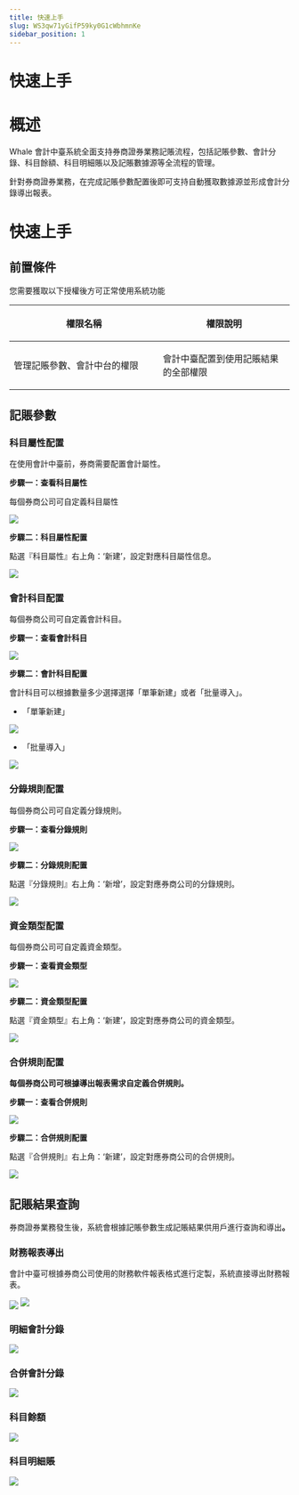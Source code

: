 ```yaml
---
title: 快速上手
slug: WS3qw71yGifP59ky0G1cWbhmnKe
sidebar_position: 1
---
```



# 快速上手

# 概述

Whale 會計中臺系統全面支持券商證券業務記賬流程，包括記賬參數、會計分錄、科目餘額、科目明細賬以及記賬數據源等全流程的管理。

針對券商證券業務，在完成記賬參數配置後即可支持自動獲取數據源並形成會計分錄導出報表。

# 快速上手

## 前置條件

您需要獲取以下授權後方可正常使用系統功能

<table header_row="1">
<colgroup>
<col width="437"/>
<col width="393"/>
</colgroup>
<thead>
<tr><th><p>權限名稱</p></th><th><p>權限說明</p></th></tr>
</thead>
<tbody>
<tr><td><p>管理記賬參數、會計中台的權限</p></td><td><p>會計中臺配置到使用記賬結果的全部權限</p></td></tr>
</tbody>
</table>

## 記賬參數

### 科目屬性配置

在使用會計中臺前，券商需要配置會計屬性。

<b>步驟一：查看科目屬性</b>

每個券商公司可自定義科目屬性

<img src="/assets/KOKabzVdooQPyXxd88NceFxUnXl.png" src-width="2864" src-height="1078" align="center"/>

<b>步驟二：科目屬性配置</b>

點選『科目屬性』右上角：‘新建’，設定對應科目屬性信息。

<img src="/assets/YiUrbuojqod4x3xCGMScXz3knhh.png" src-width="2954" src-height="1174" align="center"/>

### 會計科目配置

每個券商公司可自定義會計科目。

<b>步驟一：查看會計科目</b>

<img src="/assets/RlfBbN78DoFeRlxwq7fcSQ8QnZe.png" src-width="2848" src-height="1022" align="center"/>

<b>步驟二：會計科目配置</b>

會計科目可以根據數量多少選擇選擇「單筆新建」或者「批量導入」。

- 「單筆新建」

<img src="/assets/Sphwb0O6xovfxnxtbpIcCAjQn2d.png" src-width="2854" src-height="1082" align="center"/>

- 「批量導入」

<img src="/assets/Ry4cbJz1coXQIqx6WkycpxzUnvb.png" src-width="2872" src-height="1096" align="center"/>

### <b>分錄規則配置</b>

每個券商公司可自定義分錄規則。

<b>步驟一：查看分錄規則</b>

<img src="/assets/COgUbDru0oLdIZxMBKccjaiDn5e.png" src-width="2854" src-height="1090" align="center"/>

<b>步驟二：分錄規則配置</b>

點選『分錄規則』右上角：‘新增’，設定對應券商公司的分錄規則。

<img src="/assets/SF8Wbx51UoNRFdxIxBscAFMXnJd.png" src-width="3018" src-height="4624" align="center"/>

### <b>資金類型配置</b>

每個券商公司可自定義資金類型。

<b>步驟一：查看資金類型</b>

<img src="/assets/Pdtzbstg8ohnu7xoFPacVRVBnJe.png" src-width="3806" src-height="1504" align="center"/>

<b>步驟二：資金類型配置</b>

點選『資金類型』右上角：‘新建’，設定對應券商公司的資金類型。

<img src="/assets/YFUZbeKixoKNJcxc7QRcn5rcnhe.png" src-width="3826" src-height="1470" align="center"/>

### <b>合併規則配置</b>

<b>每個券商公司可根據導出報表需求自定義合併規則。</b>

<b>步驟一：查看合併規則</b>

<img src="/assets/V39XbXqLDoGnzpxOThDcOfLXnjg.png" src-width="2866" src-height="1162" align="center"/>

<b>步驟二：合併規則配置</b>

點選『合併規則』右上角：‘新建’，設定對應券商公司的合併規則。

<img src="/assets/C0cfb4CyDoi4itxlHZkcFoi7nBe.png" src-width="952" src-height="1776"/>

## <b>記賬結果查詢</b>

券商證券業務發生後，系統會根據記賬參數生成記賬結果供用戶進行查詢和導出<b>。</b>

### <b>財務報表導出</b>

會計中臺可根據券商公司使用的財務軟件報表格式進行定製，系統直接導出財務報表。

<img src="/assets/A3FsbMxe4ociJOx6ilicWwvyn6b.png" src-width="2830" src-height="860" align="center"/>

<img src="/assets/W3NQbrKN0oigoDx5Y9TcFiyvnAf.png" src-width="952" src-height="1250"/>

### 明細會計分錄

<img src="/assets/Ldn2beyMAotVsKxPwW2c22jln5b.png" src-width="2836" src-height="980" align="center"/>

### 合併會計分錄

<img src="/assets/TZyUbN7cRo0UrOx8LcccUSUNnhd.png" src-width="2840" src-height="830" align="center"/>

### 科目餘額

<img src="/assets/Xp8xbvRoTo1Pj5xjW39cVttJnle.png" src-width="2844" src-height="926" align="center"/>

### 科目明細賬

<img src="/assets/GEvsbaq0Xo0Kl0xM3rVc4zEtnOc.png" src-width="2848" src-height="998" align="center"/>

